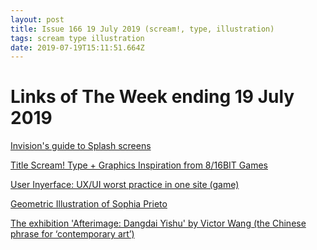 ```yaml
---
layout: post
title: Issue 166 19 July 2019 (scream!, type, illustration)
tags: scream type illustration
date: 2019-07-19T15:11:51.664Z
---
```

# Links of The Week ending 19 July 2019

<a title="Invision's guide to Splash screens" href="https://www.invisionapp.com/inside-design/splash-screens/" target="_blank">Invision's guide to Splash screens</a>

<a title="Title Scream! Type + Graphics Inspiration from 8/16BIT Games" href="https://www.titlescream.com/" target="_blank">Title Scream! Type + Graphics Inspiration from 8/16BIT Games</a>

<a title="User Inyerface" href="https://userinyerface.com" target="_blank">User Inyerface: UX/UI worst practice in one site (game)</a>

<a href="https://www.instagram.com/sophiaprietov/" title="Geometric Illustration of Sophia Prieto" alt="Geometric Illustration of Sophia Prieto" target="_blank">Geometric Illustration of Sophia Prieto</a>

<a href="https://www.lissongallery.com/exhibitions/afterimage-dangdai-yishu" title="Afterimage: Dangdai Yishu" alt="Afterimage: Dangdai Yishu" target="_blank">The exhibition 'Afterimage: Dangdai Yishu' by Victor Wang (the Chinese phrase for ‘contemporary art’)</a>